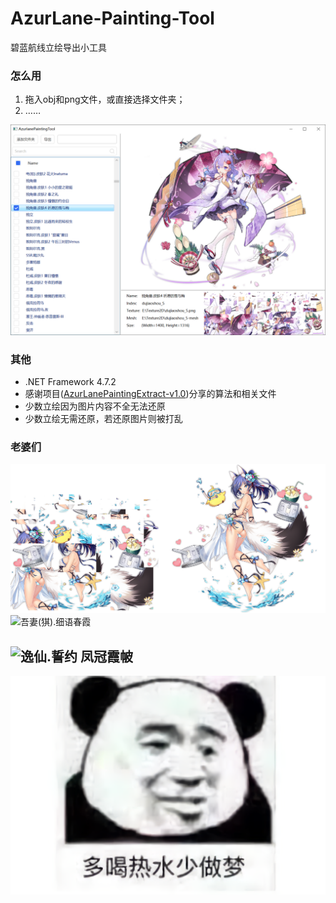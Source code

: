 # AzurLane-Painting-Tool
碧蓝航线立绘导出小工具

### 怎么用

1. 拖入obj和png文件，或直接选择文件夹；
2. ……

![screenshot](assets/screenshot.jpg)

### 其他
- .NET Framework 4.7.2
- 感谢项目([AzurLanePaintingExtract-v1.0](https://github.com/azurlane-doujin/AzurLanePaintingExtract-v1.0))分享的算法和相关文件
- 少数立绘因为图片内容不全无法还原
- 少数立绘无需还原，若还原图片则被打乱

### 老婆们
![神通(貎).军师大人](assets/神通(貎).军师大人.png)
![吾妻(猉).细语春霞](assets/吾妻(猉).细语春霞.png)

![逸仙.誓约 凤冠霞帔](assets/逸仙.誓约%20凤冠霞帔.png)
---
![多喝热水少做梦](assets/多喝热水少做梦.png)